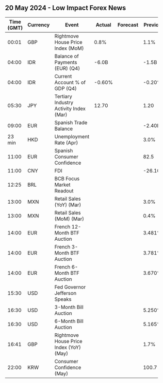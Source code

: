 ## 20 May 2024 - Low Impact Forex News

| Time (GMT) | Currency | Event | Actual | Forecast | Previous |
|------|----------|-------|--------|----------|----------|
| 00:01 | GBP | Rightmove House Price Index (MoM) | 0.8% |  | 1.1% |
| 04:00 | IDR | Balance of Payments (EUR) (Q4) | -6.0B |  | -1.5B |
| 04:00 | IDR | Current Account % of GDP (Q4) | -0.60% |  | -0.20% |
| 05:30 | JPY | Tertiary Industry Activity Index (Mar) | 12.70 |  | 1.20 |
| 09:00 | EUR | Spanish Trade Balance |  |  | -2.40B |
| 23 min | HKD | Unemployment Rate (Apr) |  |  | 3.0% |
| 11:00 | EUR | Spanish Consumer Confidence |  |  | 82.5 |
| 11:00 | CNY | FDI |  |  | -26.10% |
| 12:25 | BRL | BCB Focus Market Readout |  |  |  |
| 13:00 | MXN | Retail Sales (YoY) (Mar) |  |  | 3.0% |
| 13:00 | MXN | Retail Sales (MoM) (Mar) |  |  | 0.4% |
| 14:00 | EUR | French 12-Month BTF Auction |  |  | 3.481% |
| 14:00 | EUR | French 3-Month BTF Auction |  |  | 3.781% |
| 14:00 | EUR | French 6-Month BTF Auction |  |  | 3.670% |
| 15:30 | USD | Fed Governor Jefferson Speaks |  |  |  |
| 16:30 | USD | 3-Month Bill Auction |  |  | 5.250% |
| 16:30 | USD | 6-Month Bill Auction |  |  | 5.165% |
| 16:41 | GBP | Rightmove House Price Index (YoY) (May) |  |  | 1.7% |
| 22:00 | KRW | Consumer Confidence (May) |  |  | 100.7 |
